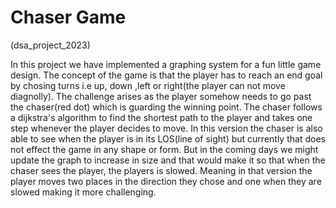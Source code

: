 # Chaser Game
(dsa_project_2023)

In this project we have implemented a graphing system for a fun little game design. The concept of the game is that the player has to reach an end goal by chosing turns i.e up, down ,left or right(the player can not move diagnolly). The challenge arises as the player somehow needs to go past the chaser(red dot) which is guarding the winning point. The chaser follows a dijkstra's algorithm to find the shortest path to the player and takes one step whenever the player decides to move. In this version the chaser is also able to see when the player is in its LOS(line of sight) but currently that does not effect the game in any shape or form. But in the coming days we might update the graph to increase in size and that would make it so that when the chaser sees the player, the players is slowed. Meaning in that version the player moves two places in the direction they chose and one when they are slowed making it more challenging.
